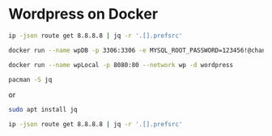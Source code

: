 # Wordpress on Docker
```bash
ip -json route get 8.8.8.8 | jq -r '.[].prefsrc'
```
```bash
docker run --name wpDB -p 3306:3306 -e MYSQL_ROOT_PASSWORD=123456!@change --network wp -d mysql:latest
```
```bash
docker run --name wpLocal -p 8080:80 --network wp -d wordpress
```
```bash
pacman -S jq
```
or
```bash
sudo apt install jq
```
```bash
ip -json route get 8.8.8.8 | jq -r '.[].prefsrc'
```
